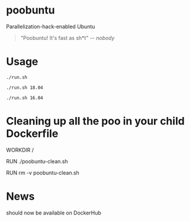 # poobuntu
Parallelization-hack-enabled Ubuntu

> "Poobuntu! It's fast as sh*t"
> -- <cite>nobody</cite>

# Usage
`./run.sh`

`./run.sh 18.04`

`./run.sh 16.04`

# Cleaning up all the poo in your child Dockerfile
WORKDIR /

RUN ./poobuntu-clean.sh

RUN rm -v poobuntu-clean.sh

# News

should now be available on DockerHub

